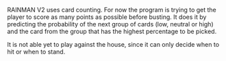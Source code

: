 RAINMAN V2 uses card counting. For now the program is trying to get the 
player to score as many points as possible before busting.
It does it by predicting the probability of the next group of 
cards (low, neutral or high) and the card from the group that has 
the highest percentage to be picked.

It is not able yet to play against the house, since it can only decide
when to hit or when to stand.